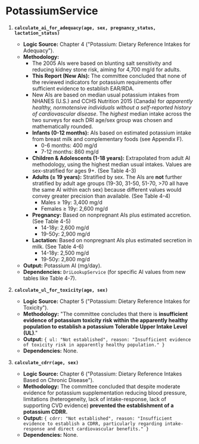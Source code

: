 # PotassiumService
1.  **`calculate_ai_for_adequacy(age, sex, pregnancy_status, lactation_status)`**
    *   **Logic Source:** Chapter 4 ("Potassium: Dietary Reference Intakes for Adequacy").
    *   **Methodology:**
        *   The 2005 AIs were based on blunting salt sensitivity and reducing kidney stone risk, aiming for 4,700 mg/d for adults.
        *   **This Report (New AIs):** The committee concluded that none of the reviewed indicators for potassium requirements offer sufficient evidence to establish EAR/RDA.
        *   New AIs are based on median usual potassium intakes from NHANES (U.S.) and CCHS Nutrition 2015 (Canada) for *apparently healthy, normotensive individuals without a self-reported history of cardiovascular disease*. The *highest* median intake across the two surveys for each DRI age/sex group was chosen and mathematically rounded.
        *   **Infants (0-12 months):** AIs based on estimated potassium intake from breast milk and complementary foods (see Appendix F).
            *   0-6 months: 400 mg/d
            *   7-12 months: 860 mg/d
        *   **Children & Adolescents (1-18 years):** Extrapolated from adult AI methodology, using the highest median usual intakes. Values are sex-stratified for ages 9+. (See Table 4-3)
        *   **Adults (≥ 19 years):** Stratified by sex. The AIs are **not** further stratified by adult age groups (19-30, 31-50, 51-70, >70 all have the same AI within each sex) because different values would convey greater precision than available. (See Table 4-4)
            *   Males ≥ 19y: 3,400 mg/d
            *   Females ≥ 19y: 2,600 mg/d
        *   **Pregnancy:** Based on nonpregnant AIs plus estimated accretion. (See Table 4-5)
            *   14-18y: 2,600 mg/d
            *   19-50y: 2,900 mg/d
        *   **Lactation:** Based on nonpregnant AIs plus estimated secretion in milk. (See Table 4-6)
            *   14-18y: 2,500 mg/d
            *   19-50y: 2,800 mg/d
    *   **Output:** Potassium AI (mg/day).
    *   **Dependencies:** `DriLookupService` (for specific AI values from new tables like Table 4-7).

2.  **`calculate_ul_for_toxicity(age, sex)`**
    *   **Logic Source:** Chapter 5 ("Potassium: Dietary Reference Intakes for Toxicity").
    *   **Methodology:** "The committee concludes that there is **insufficient evidence of potassium toxicity risk within the apparently healthy population to establish a potassium Tolerable Upper Intake Level (UL)**."
    *   **Output:** `{ ul: "Not established", reason: "Insufficient evidence of toxicity risk in apparently healthy population." }`
    *   **Dependencies:** None.

3.  **`calculate_cdrr(age, sex)`**
    *   **Logic Source:** Chapter 6 ("Potassium: Dietary Reference Intakes Based on Chronic Disease").
    *   **Methodology:** The committee concluded that despite moderate evidence for potassium supplementation reducing blood pressure, limitations (heterogeneity, lack of intake-response, lack of supporting CVD evidence) **prevented the establishment of a potassium CDRR.**
    *   **Output:** `{ cdrr: "Not established", reason: "Insufficient evidence to establish a CDRR, particularly regarding intake-response and direct cardiovascular benefits." }`
    *   **Dependencies:** None.